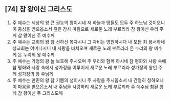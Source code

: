 ## [74] 참 왕이신 그리스도

1) 주 예수는 세상의 왕 큰 권능의 왕이시네 저 하늘과 땅들도 모두 주 하느님 것이오니 이 충성을 받으옵소서 깊은 감사 마음으로 새로운 노래 부르리라 참 왕이신 우리 주께 참 왕이신 주 예수께  
2) 주 예수는 교회의 왕 참 선하신 목자시니 그 자비는 영원하시다 내 모든 죄 용서하네 성교회는 어머니시니 내 사랑을 바치오며 새로운 노래 부르리라 온 누리의 왕 예수께 온 누리의 왕 예수께  
3) 주 예수는 가정의 왕 늘 보호해 주시오며 주 우리와 함께 하시네 참 평화와 사랑 속에 참 평화와 사랑 속에서  성가정을 이루어서 새로운 노래 부르리라 성가정의 왕인 주께 성가정의 왕 주님께  
4) 주 예수는 만민의 왕 참 기쁨의 샘이시니 주 사랑을 주시옵소서 내 간절히 청하오니 이 마음을 받으옵소서 내 주님을 사랑하리 새로운 노래 부르리라 주 예수님 참된 왕께 참 왕이신 주 그리스도께
